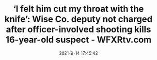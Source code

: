 ---
"title": "‘I felt him cut my throat with the knife’: Wise Co. deputy not charged after officer-involved shooting kills 16-year-old suspect - WFXRtv.com"
"date": "2021-9-14 17:45:42"
"feed_name": "GOOGLENEWSMINING"
"feed_website": "https://news.google.com/search?q=mining%2Bincident&hl=en-US&gl=US&ceid=US:en"
"feed_rss": "https://news.google.com/rss/search?q=mining%2Bincident&hl=en-US&gl=US&ceid=US:en"
"link": "https://www.wfxrtv.com/news/regional-news/virginia-news/i-felt-him-cut-my-throat-with-the-knife-wise-co-deputy-not-charged-after-officer-involved-shooting-kills-16-year-old-suspect/"
"file": "_posts/2021-1-1-a557d0aba2dba66b82ae12f2ebd3876bd70efac1.md"
"accident": "1"
"drilling": "0"
---